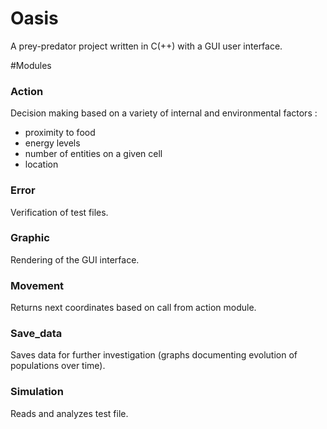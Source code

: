 Oasis
=====

A prey-predator project written in C(++) with a GUI user interface.

#Modules

### Action
Decision making based on a variety of internal and environmental factors :
* proximity to food
* energy levels
* number of entities on a given cell
* location

### Error
Verification of test files.

### Graphic
Rendering of the GUI interface.

### Movement	
Returns next coordinates based on call from action module.

### Save_data
Saves data for further investigation (graphs documenting evolution of populations over time).

### Simulation
Reads and analyzes test file.
